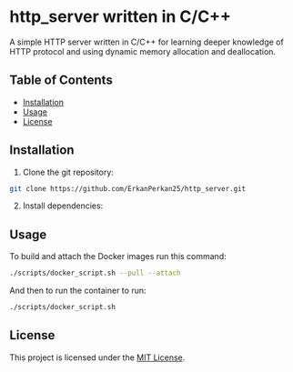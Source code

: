 # http_server written in C/C++
A simple HTTP server written in C/C++ for learning deeper knowledge of HTTP
protocol and using dynamic memory allocation and deallocation.

## Table of Contents
- [Installation](#installtion)
- [Usage](#usage)
- [License](#license)

## Installation
1. Clone the git repository:
```bash
git clone https://github.com/ErkanPerkan25/http_server.git
```
2. Install dependencies:

## Usage
To build and attach the Docker images run this command:
```bash
./scripts/docker_script.sh --pull --attach
```
And then to run the container to run:
```bash
./scripts/docker_script.sh
```

## License
This project is licensed under the [MIT License](LICENSE).
